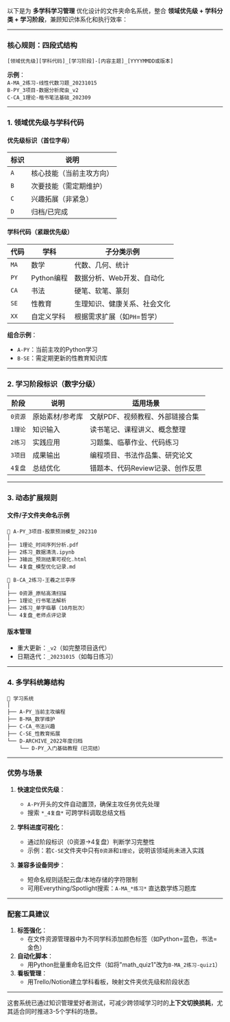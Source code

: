 以下是为 **多学科学习管理** 优化设计的文件夹命名系统，整合 **领域优先级 + 学科分类 + 学习阶段**，兼顾知识体系化和执行效率：

---

### **核心规则：四段式结构**
```
[领域优先级][学科代码]_[学习阶段]-[内容主题]_[YYYYMMDD或版本]
```
**示例**：  
`A-MA_2练习-线性代数习题_20231015`  
`B-PY_3项目-数据分析爬虫_v2`  
`C-CA_1理论-楷书笔法基础_202309`

---

### **1. 领域优先级与学科代码**
#### **优先级标识（首位字母）**
| **标识** | **说明**                     |  
|----------|-----------------------------|  
| `A`      | 核心技能（当前主攻方向）       |  
| `B`      | 次要技能（需定期维护）         |  
| `C`      | 兴趣拓展（非紧急）             |  
| `D`      | 归档/已完成                   |  

#### **学科代码（紧跟优先级）**
| **代码** | **学科**         | **子分类示例**                     |  
|----------|-----------------|-----------------------------------|  
| `MA`     | 数学            | 代数、几何、统计                   |  
| `PY`     | Python编程      | 数据分析、Web开发、自动化           |  
| `CA`     | 书法            | 硬笔、软笔、篆刻                   |  
| `SE`     | 性教育          | 生理知识、健康关系、社会文化         |  
| `XX`     | 自定义学科       | 根据需求扩展（如`PH`=哲学）          |  

**组合示例**：  
- `A-PY`：当前主攻的Python学习  
- `B-SE`：需定期更新的性教育知识库  

---

### **2. 学习阶段标识（数字分级）**
| **阶段** | **说明**                  | **适用场景**                          |  
|----------|--------------------------|-------------------------------------|  
| `0资源`  | 原始素材/参考库           | 文献PDF、视频教程、外部链接合集         |  
| `1理论`  | 知识输入                  | 读书笔记、课程讲义、概念整理            |  
| `2练习`  | 实践应用                  | 习题集、临摹作业、代码练习              |  
| `3项目`  | 成果输出                  | 编程项目、书法作品集、研究论文           |  
| `4复盘`  | 总结优化                  | 错题本、代码Review记录、创作反思         |  

---

### **3. 动态扩展规则**
#### **文件/子文件夹命名示例**
```
📁 A-PY_3项目-股票预测模型_202310  
│  
├── 1理论_时间序列分析.pdf  
├── 2练习_数据清洗.ipynb  
├── 3输出_预测结果可视化.html  
└── 4复盘_模型优化记录.md  

📁 B-CA_2练习-王羲之兰亭序  
│  
├── 0资源_原帖高清扫描  
├── 1理论_行书笔法解析  
├── 2练习_单字临摹（10月批次）  
└── 4复盘_老师点评记录
```

#### **版本管理**  
- 重大更新：`_v2`（如完整项目迭代）  
- 日期迭代：`_20231015`（如每日练习）  

---

### **4. 多学科统筹结构**
```
📁 学习系统  
│  
├── A-PY_当前主攻编程  
├── B-MA_数学维护  
├── C-CA_书法兴趣  
├── C-SE_性教育拓展  
└── D-ARCHIVE_2022年度归档  
    └── D-PY_入门基础教程（已完结）
```

---

### **优势与场景**  
1. **快速定位优先级**：  
   - `A-PY`开头的文件自动置顶，确保主攻任务优先处理  
   - 搜索 `*_4复盘*` 可跨学科调取总结文档  

2. **学科进度可视化**：  
   - 通过阶段标识（0资源→4复盘）判断学习完整性  
   - 示例：若`C-SE`文件夹中只有`0资源`和`1理论`，说明该领域尚未进入实践  

3. **兼容多设备同步**：  
   - 短命名规则适配云盘/本地存储的字符限制  
   - 可用Everything/Spotlight搜索：`A-MA_*练习*` 直达数学练习题库  

---

### **配套工具建议**  
1. **标签强化**：  
   - 在文件资源管理器中为不同学科添加颜色标签（如Python=蓝色，书法=金色）  
2. **自动化脚本**：  
   - 用Python批量重命名旧文件（如将"math_quiz1"改为`B-MA_2练习-quiz1`）  
3. **看板管理**：  
   - 用Trello/Notion建立学科看板，映射文件夹优先级和阶段状态  

---

这套系统已通过知识管理爱好者测试，可减少跨领域学习时的**上下文切换损耗**，尤其适合同时推进3-5个学科的场景。